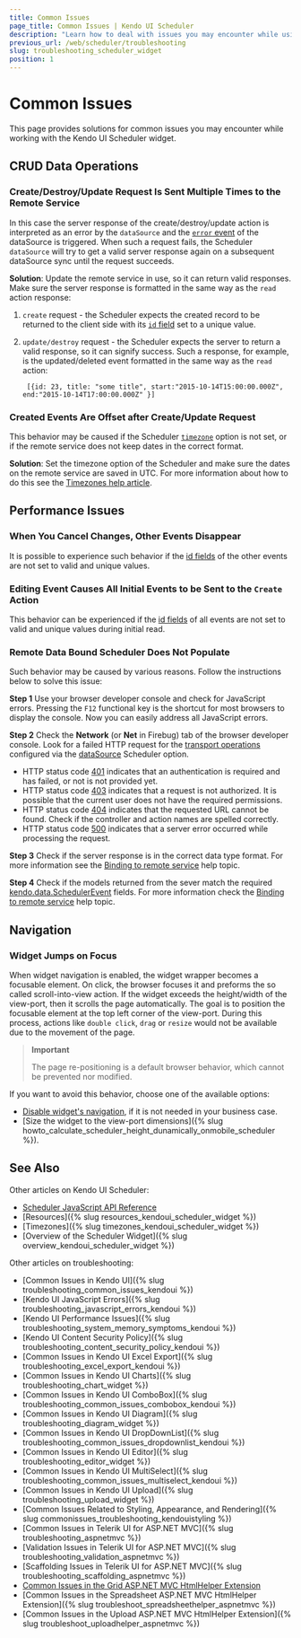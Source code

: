 ```yaml
---
title: Common Issues
page_title: Common Issues | Kendo UI Scheduler
description: "Learn how to deal with issues you may encounter while using the Kendo UI Scheduler widget."
previous_url: /web/scheduler/troubleshooting
slug: troubleshooting_scheduler_widget
position: 1
---
```


# Common Issues

This page provides solutions for common issues you may encounter while working with the Kendo UI Scheduler widget.

## CRUD Data Operations

### Create/Destroy/Update Request Is Sent Multiple Times to the Remote Service

In this case the server response of the create/destroy/update action is interpreted as an error by the `dataSource` and the [`error` event](/api/framework/datasource#events-error) of the dataSource is triggered. When such a request fails, the Scheduler `dataSource` will try to get a valid server response again on a subsequent dataSource sync until the request succeeds.

**Solution**: Update the remote service in use, so it can return valid responses. Make sure the server response is formatted in the same way as the `read` action response:

1. `create` request - the Scheduler expects the created record to be returned to the client side with its [`id` field](/api/javascript/data/schedulerevent#fields-id) set to a unique value.

2. `update/destroy` request - the Scheduler expects the server to return a valid response, so it can signify success. Such a response, for example, is the updated/deleted event formatted in the same way as the `read` action:

        [{id: 23, title: "some title", start:"2015-10-14T15:00:00.000Z", end:"2015-10-14T17:00:00.000Z" }]

### Created Events Are Offset after Create/Update Request

This behavior may be caused if the Scheduler [`timezone`](/api/javascript/ui/scheduler#configuration-timezone) option is not set, or if the remote service does not keep dates in the correct format.

**Solution**: Set the timezone option of the Scheduler and make sure the dates on the remote service are saved in UTC. For more information about how to do this see the [Timezones help article](/web/scheduler/timezones).

## Performance Issues

### When You Cancel Changes, Other Events Disappear

It is possible to experience such behavior if the [id fields](/api/javascript/data/schedulerevent#fields-id) of the other events are not set to valid and unique values.

### Editing Event Causes All Initial Events to be Sent to the <code>Create</code> Action

This behavior can be experienced if the [id fields](/api/javascript/data/schedulerevent#fields-id) of all events are not set to valid and unique values during initial read.

### Remote Data Bound Scheduler Does Not Populate

Such behavior may be caused by various reasons. Follow the instructions below to solve this issue:

**Step 1** Use your browser developer console and check for JavaScript errors. Pressing the `F12` functional key is the shortcut for most browsers to display the console. Now you can easily address all JavaScript errors.

**Step 2** Check the **Network** (or **Net** in Firebug) tab of the browser developer console. Look for a failed HTTP request for the [transport operations](/api/javascript/data/datasource#configuration-transport) configured via the [dataSource](/api/javascript/ui/scheduler#configuration-dataSource) Scheduler option.

* HTTP status code [401](http://en.wikipedia.org/wiki/List_of_HTTP_status_codes#401) indicates that an authentication is required and has failed, or not is not provided yet.
* HTTP status code [403](http://en.wikipedia.org/wiki/List_of_HTTP_status_codes#403) indicates that a request is not authorized. It is possible that the current user does not have the required permissions.
* HTTP status code [404](http://en.wikipedia.org/wiki/List_of_HTTP_status_codes#404) indicates that the requested URL cannot be found. Check if the controller and action names are spelled correctly.
* HTTP status code [500](http://en.wikipedia.org/wiki/List_of_HTTP_status_codes#500) indicates that a server error occurred while processing the request.

**Step 3** Check if the server response is in the correct data type format. For more information see the [Binding to remote service](/web/scheduler/overview#binding-to-remote-service) help topic.

**Step 4** Check if the models returned from the sever match the required [kendo.data.SchedulerEvent](/api/javascript/data/schedulerevent) fields. For more information check the [Binding to remote service](/web/scheduler/overview#binding-to-remote-service) help topic.

## Navigation

### Widget Jumps on Focus

When widget navigation is enabled, the widget wrapper becomes a focusable element. On click, the browser focuses it and preforms the so called scroll-into-view action. If the widget exceeds the height/width of the view-port, then it scrolls the page automatically. The goal is to position the focusable element at the top left corner of the view-port. During this process, actions like `double click`, `drag` or `resize` would not be available due to the movement of the page.

> **Important**
>
> The page re-positioning is a default browser behavior, which cannot be prevented nor modified.

If you want to avoid this behavior, choose one of the available options:
* [Disable widget's navigation](/api/javascript/ui/scheduler#configuration-selectable), if it is not needed in your business case.
* [Size the widget to the view-port dimensions]({% slug howto_calculate_scheduler_height_dunamically_onmobile_scheduler %}).

## See Also

Other articles on Kendo UI Scheduler:

* [Scheduler JavaScript API Reference](/api/javascript/ui/scheduler)
* [Resources]({% slug resources_kendoui_scheduler_widget %})
* [Timezones]({% slug timezones_kendoui_scheduler_widget %})
* [Overview of the Scheduler Widget]({% slug overview_kendoui_scheduler_widget %})

Other articles on troubleshooting:

* [Common Issues in Kendo UI]({% slug troubleshooting_common_issues_kendoui %})
* [Kendo UI JavaScript Errors]({% slug troubleshooting_javascript_errors_kendoui %})
* [Kendo UI Performance Issues]({% slug troubleshooting_system_memory_symptoms_kendoui %})
* [Kendo UI Content Security Policy]({% slug troubleshooting_content_security_policy_kendoui %})
* [Common Issues in Kendo UI Excel Export]({% slug troubleshooting_excel_export_kendoui %})
* [Common Issues in Kendo UI Charts]({% slug troubleshooting_chart_widget %})
* [Common Issues in Kendo UI ComboBox]({% slug troubleshooting_common_issues_combobox_kendoui %})
* [Common Issues in Kendo UI Diagram]({% slug troubleshooting_diagram_widget %})
* [Common Issues in Kendo UI DropDownList]({% slug troubleshooting_common_issues_dropdownlist_kendoui %})
* [Common Issues in Kendo UI Editor]({% slug troubleshooting_editor_widget %})
* [Common Issues in Kendo UI MultiSelect]({% slug troubleshooting_common_issues_multiselect_kendoui %})
* [Common Issues in Kendo UI Upload]({% slug troubleshooting_upload_widget %})
* [Common Issues Related to Styling, Appearance, and Rendering]({% slug commonissues_troubleshooting_kendouistyling %})
* [Common Issues in Telerik UI for ASP.NET MVC]({% slug troubleshooting_aspnetmvc %})
* [Validation Issues in Telerik UI for ASP.NET MVC]({% slug troubleshooting_validation_aspnetmvc %})
* [Scaffolding Issues in Telerik UI for ASP.NET MVC]({% slug troubleshooting_scaffolding_aspnetmvc %})
* [Common Issues in the Grid ASP.NET MVC HtmlHelper Extension](/aspnet-mvc/helpers/grid/troubleshooting)
* [Common Issues in the Spreadsheet ASP.NET MVC HtmlHelper Extension]({% slug troubleshoot_spreadsheethelper_aspnetmvc %})
* [Common Issues in the Upload ASP.NET MVC HtmlHelper Extension]({% slug troubleshoot_uploadhelper_aspnetmvc %})
